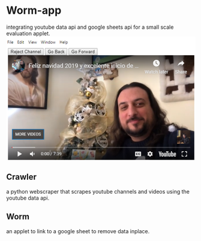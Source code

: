 # Worm-app
integrating youtube data api and google sheets api for a small scale evaluation applet.
![Alt text](icon.png?raw=true)
## Crawler
a python webscraper that scrapes youtube channels and videos using the youtube data api. 
## Worm
an applet to link to a google sheet to remove data inplace.

